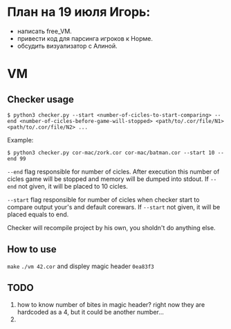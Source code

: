 # План на 19 июля Игорь:
- написать free_VM.
- привести код для парсинга игроков к Норме.
- обсудить визуализатор с Алиной.


# VM

## Checker usage

`$ python3 checker.py --start <number-of-cicles-to-start-comparing> --end <number-of-cicles-before-game-will-stopped> <path/to/.cor/file/N1> <path/to/.cor/file/N2> ...`

Example:

`$ python3 checker.py cor-mac/zork.cor cor-mac/batman.cor --start 10 --end 99`

`--end` flag responsible for number of cicles. After execution this number of cicles game will be stopped and memory will be dumped into stdout.
If `--end` not given, it will be placed to 10 cicles.

`--start` flag responsible for number of cicles when checker start to compare output your's and default corewars.
If `--start` not given, it will be placed equals to end.

Checker will recompile project by his own, you sholdn't do anything else.

## How to use
`make`
`./vm 42.cor`
and displey magic header
`0ea83f3`

## TODO
1. how to know number of bites in magic header? right now they are hardcoded as a 4, but it could be another number...
2. 

